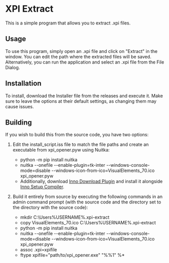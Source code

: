 # XPI Extract 
 
This is a simple program that allows you to extract .xpi files. 
 
## Usage 
 
To use this program, simply open an .xpi file and click on "Extract" in the window. You can edit the path where the extracted files will be saved. Alternatively, you can run the application and select an .xpi file from the File Dialog. 
 
## Installation 
 
To install, download the Installer file from the releases and execute it. Make sure to leave the options at their default settings, as changing them may cause issues. 
 
## Building 
 
If you wish to build this from the source code, you have two options: 
 
1. Edit the  install_script.iss  file to match the file paths and create an executable from  xpi_opener.pyw  using Nuitka: 
   -  python -m pip install nuitka  
   -  nuitka --onefile --enable-plugin=tk-inter --windows-console-mode=disable --windows-icon-from-ico=VisualElements_70.ico xpi_opener.pyw  
   - Additionally, download [Inno Download Plugin](https://drive.google.com/drive/folders/0Bzw1xBVt0mokSXZrUEFIanV4azA?usp=sharing#list) and install it alongside [Inno Setup Compiler](https://jrsoftware.org/isdl.php). 
 
2. Build it entirely from source by executing the following commands in an admin command prompt (with the source code and the directory set to the directory with the source code): 
   -  mkdir C:\Users\%USERNAME%\.xpi-extract  
   -  copy VisualElements_70.ico C:\Users\%USERNAME%\.xpi-extract  
   -  python -m pip install nuitka  
   -  nuitka --onefile --enable-plugin=tk-inter --windows-console-mode=disable --windows-icon-from-ico=VisualElements_70.ico xpi_opener.pyw  
   -  assoc .xpi=xpifile  
   -  ftype xpifile="path/to/xpi_opener.exe" "%%1" %*  
